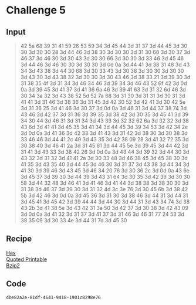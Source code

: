 # Challenge 5

## Input
> 42 5a 68 39 31 41 59 26 53 59 34 3d 45 44 3d 31 37 3d 44 45 3d 30 30 3d 30 30 28 3d 44 46 3d 38 30 3d 30 30 3d 31 30 68 3d 30 37 3d 46 37 3d 46 30 3d 30 43 3d 30 30 66 3d 30 30 3d 33 46 3d 45 46 3d 44 46 3d 46 30 30 3d 30 30 3d 0d 0a 3d 44 41 3d 38 31 48 3d 43 34 3d 43 38 3d 44 30 68 3d 30 33 43 3d 30 38 3d 30 30 3d 30 30 3d 43 30 3d 43 38 32 3d 30 30 3d 30 43 46 3d 38 33 21 3d 39 30 3d 31 38 35 4f 3d 31 34 3d 46 34 46 3d 39 34 3d 46 43 52 6f 42 3d 0d 0a 3d 39 45 3d 41 37 3d 41 36 6a 46 3d 39 41 63 3d 31 32 6d 46 3d 30 34 3a 32 3d 43 38 52 5d 52 7a 68 3d 31 30 3d 31 31 3d 30 31 3d 41 41 3d 31 46 3d 38 36 3d 31 45 3d 42 30 52 3d 42 41 3d 30 42 5e 3d 31 36 25 3d 41 46 3d 30 37 3d 0d 0a 3d 46 31 3d 44 37 38 74 3d 43 46 3d 42 37 3d 31 36 3d 39 35 3d 38 42 3d 30 35 3d 45 41 3d 39 34 30 44 3d 46 31 3d 31 34 3d 43 33 3d 32 32 62 6a 3d 32 32 3d 38 43 6d 3d 41 41 3d 45 35 3d 41 34 3d 44 45 3d 39 34 53 3d 42 34 2e 3d 0d 0a 3d 41 36 3d 42 33 3d 41 43 3d 31 42 3d 38 30 3d 30 38 3d 33 46 46 3d 44 41 2c 49 3d 43 35 3d 42 38 09 28 3d 41 32 72 35 3d 30 38 40 3d 46 41 2a 3d 31 45 61 3d 44 45 5e 3d 39 45 3d 44 42 3d 31 41 3d 43 33 3d 38 42 26 3d 0d 0a 3d 43 44 3d 39 32 3d 44 30 3d 43 32 3d 31 32 3d 41 41 2a 3d 30 33 48 3d 46 38 45 3d 45 38 30 3d 41 35 3d 43 35 40 3d 44 45 3d 46 30 3d 31 37 3d 43 38 3d 44 34 3d 41 30 3d 39 46 3d 43 45 3d 46 34 20 76 3d 30 36 2c 3d 0d 0a 43 6e 3d 45 37 3d 39 30 3d 44 39 3d 43 31 64 3d 30 35 3d 42 39 3d 30 30 58 3d 44 32 48 3d 46 41 3d 41 46 3d 41 44 3d 38 38 3d 38 30 30 3d 31 38 3d 46 37 3d 39 30 3d 31 32 4d 3c 3e 76 3d 30 45 6b 3d 38 42 5b 3d 42 46 3d 0d 0a 3d 45 36 3d 31 30 3d 38 46 3d 44 31 3d 44 31 3d 45 41 3d 45 42 3d 39 44 44 3d 44 30 3d 44 31 3d 43 34 74 3d 38 43 2b 3d 41 38 5e 3d 43 42 31 3a 50 3d 42 37 3d 30 38 3d 42 43 09 3d 0d 0a 3d 41 32 3d 31 37 3d 41 37 3d 31 46 3d 46 31 77 24 53 3d 38 35 09 3d 30 33 4e 3d 44 31 7d 3d 45 30

## Recipe
[Hex](https://en.wikipedia.org/wiki/Hexadecimal) \
[Quoted Printable](https://en.wikipedia.org/wiki/Quoted-printable) \
[Bzip2](https://en.wikipedia.org/wiki/Bzip2)

## Code
`dbe82a2e-81df-4641-9418-1901c8298e76`

